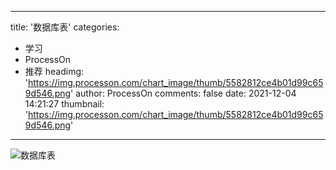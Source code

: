 
---
title: '数据库表'
categories: 
 - 学习
 - ProcessOn
 - 推荐
headimg: 'https://img.processon.com/chart_image/thumb/5582812ce4b01d99c659d546.png'
author: ProcessOn
comments: false
date: 2021-12-04 14:21:27
thumbnail: 'https://img.processon.com/chart_image/thumb/5582812ce4b01d99c659d546.png'
---

<div>   
<img class="thumb" alt="数据库表" src="https://img.processon.com/chart_image/thumb/5582812ce4b01d99c659d546.png" referrerpolicy="no-referrer">
<p></p>  
</div>
            